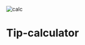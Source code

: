 ![calc](https://user-images.githubusercontent.com/91624026/154357025-9b2b44a0-48e6-44fb-b702-0da1c1f279a7.png)
# Tip-calculator
